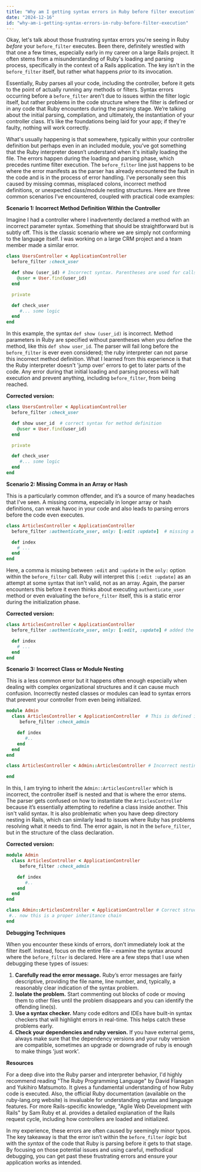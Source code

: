 ```yaml
---
title: "Why am I getting syntax errors in Ruby before filter execution?"
date: "2024-12-16"
id: "why-am-i-getting-syntax-errors-in-ruby-before-filter-execution"
---
```


Okay, let's talk about those frustrating syntax errors you're seeing in Ruby *before* your `before_filter` executes. Been there, definitely wrestled with that one a few times, especially early in my career on a large Rails project. It often stems from a misunderstanding of Ruby's loading and parsing process, specifically in the context of a Rails application. The key isn't in the `before_filter` itself, but rather what happens *prior* to its invocation.

Essentially, Ruby parses all your code, including the controller, before it gets to the point of actually running any methods or filters. Syntax errors occurring before a `before_filter` aren't due to issues within the filter logic itself, but rather problems in the code structure where the filter is defined or in any code that Ruby encounters during the parsing stage. We’re talking about the initial parsing, compilation, and ultimately, the instantiation of your controller class. It’s like the foundations being laid for your app; if they're faulty, nothing will work correctly.

What's usually happening is that somewhere, typically within your controller definition but perhaps even in an included module, you’ve got something that the Ruby interpreter doesn’t understand when it's initially loading the file. The errors happen during the loading and parsing phase, which precedes runtime filter execution. The `before_filter` line just happens to be where the error manifests as the parser has already encountered the fault in the code and is in the process of error handling. I’ve personally seen this caused by missing commas, misplaced colons, incorrect method definitions, or unexpected class/module nesting structures. Here are three common scenarios I’ve encountered, coupled with practical code examples:

**Scenario 1: Incorrect Method Definition Within the Controller**

Imagine I had a controller where I inadvertently declared a method with an incorrect parameter syntax. Something that should be straightforward but is subtly off. This is the classic scenario where we are simply not conforming to the language itself. I was working on a large CRM project and a team member made a similar error.

```ruby
class UsersController < ApplicationController
  before_filter :check_user

  def show (user_id) # Incorrect syntax. Parentheses are used for calls not parameter definition
    @user = User.find(user_id)
  end

  private

  def check_user
     #... some logic
  end
end
```

In this example, the syntax `def show (user_id)` is incorrect. Method parameters in Ruby are specified without parentheses when you define the method, like this `def show user_id`. The parser will fail long before the `before_filter` is ever even considered; the ruby interpreter can not parse this incorrect method definition. What I learned from this experience is that the Ruby interpreter doesn't 'jump over' errors to get to later parts of the code. Any error during that initial loading and parsing process will halt execution and prevent anything, including `before_filter`, from being reached.

**Corrected version:**

```ruby
class UsersController < ApplicationController
  before_filter :check_user

  def show user_id  # correct syntax for method definition
    @user = User.find(user_id)
  end

  private

  def check_user
     #... some logic
  end
end
```

**Scenario 2: Missing Comma in an Array or Hash**

This is a particularly common offender, and it’s a source of many headaches that I've seen. A missing comma, especially in longer array or hash definitions, can wreak havoc in your code and also leads to parsing errors before the code even executes.

```ruby
class ArticlesController < ApplicationController
  before_filter :authenticate_user, only: [:edit :update]  # missing a comma

  def index
    # ...
  end
end
```

Here, a comma is missing between `:edit` and `:update` in the `only:` option within the `before_filter` call. Ruby will interpret this `[:edit :update]` as an attempt at some syntax that isn't valid, not as an array. Again, the parser encounters this before it even thinks about executing `authenticate_user` method or even evaluating the `before_filter` itself, this is a static error during the initialization phase.

**Corrected version:**

```ruby
class ArticlesController < ApplicationController
  before_filter :authenticate_user, only: [:edit, :update] # added the missing comma

  def index
    # ...
  end
end
```

**Scenario 3: Incorrect Class or Module Nesting**

This is a less common error but it happens often enough especially when dealing with complex organizational structures and it can cause much confusion. Incorrectly nested classes or modules can lead to syntax errors that prevent your controller from even being initialized.

```ruby
module Admin
  class ArticlesController < ApplicationController  # This is defined inside the module Admin
     before_filter :check_admin

    def index
       #..
    end
  end
end

class ArticlesController < Admin::ArticlesController # Incorrect nesting

end
```

In this, I am trying to inherit the `Admin::ArticlesController` which is incorrect, the controller itself is nested and that is where the error stems. The parser gets confused on how to instantiate the `ArticlesController` because it’s essentially attempting to redefine a class inside another. This isn't valid syntax. It is also problematic when you have deep directory nesting in Rails, which can similarly lead to issues where Ruby has problems resolving what it needs to find. The error again, is not in the `before_filter`, but in the structure of the class declaration.

**Corrected version:**

```ruby
module Admin
  class ArticlesController < ApplicationController
     before_filter :check_admin

    def index
       #..
    end
  end
end

class Admin::ArticlesController < ApplicationController # Correct structure and inheritance
 #.. now this is a proper inheritance chain
end
```

**Debugging Techniques**

When you encounter these kinds of errors, don’t immediately look at the filter itself. Instead, focus on the entire file – examine the syntax around where the `before_filter` is declared. Here are a few steps that I use when debugging these types of issues:

1.  **Carefully read the error message.** Ruby’s error messages are fairly descriptive, providing the file name, line number, and, typically, a reasonably clear indication of the syntax problem.
2.  **Isolate the problem.** Start commenting out blocks of code or moving them to other files until the problem disappears and you can identify the offending line(s).
3.  **Use a syntax checker.** Many code editors and IDEs have built-in syntax checkers that will highlight errors in real-time. This helps catch these problems early.
4.  **Check your dependencies and ruby version.** If you have external gems, always make sure that the dependency versions and your ruby version are compatible, sometimes an upgrade or downgrade of ruby is enough to make things 'just work'.

**Resources**

For a deep dive into the Ruby parser and interpreter behavior, I'd highly recommend reading "The Ruby Programming Language" by David Flanagan and Yukihiro Matsumoto. It gives a fundamental understanding of how Ruby code is executed. Also, the official Ruby documentation (available on the ruby-lang.org website) is invaluable for understanding syntax and language features. For more Rails-specific knowledge, "Agile Web Development with Rails" by Sam Ruby et al. provides a detailed explanation of the Rails request cycle, including how controllers are loaded and initialized.

In my experience, these errors are often caused by seemingly minor typos. The key takeaway is that the error isn’t within the `before_filter` *logic* but with the *syntax* of the code that Ruby is parsing before it gets to that stage. By focusing on those potential issues and using careful, methodical debugging, you can get past these frustrating errors and ensure your application works as intended.
